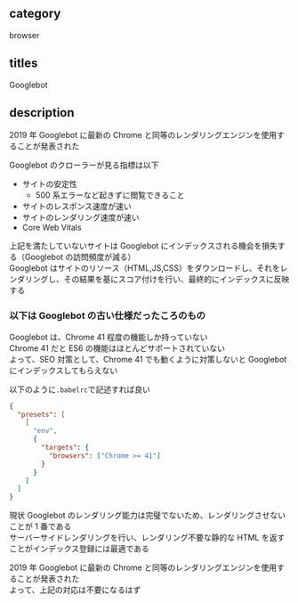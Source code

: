 ## category

browser

## titles

Googlebot

## description

2019 年 Googlebot に最新の Chrome と同等のレンダリングエンジンを使用することが発表された

Googlebot のクローラーが見る指標は以下

- サイトの安定性
  - 500 系エラーなど起きずに閲覧できること
- サイトのレスポンス速度が速い
- サイトのレンダリング速度が速い
- Core Web Vitals

上記を満たしていないサイトは Googlebot にインデックスされる機会を損失する（Googlebot の訪問頻度が減る）  
Googlebot はサイトのリソース（HTML,JS,CSS）をダウンロードし、それをレンダリングし、その結果を基にスコア付けを行い、最終的にインデックスに反映する

### 以下は Googlebot の古い仕様だったころのもの

Googlebot は、Chrome 41 程度の機能しか持っていない  
Chrome 41 だと ES6 の機能はほとんどサポートされていない  
よって、SEO 対策として、Chrome 41 でも動くように対策しないと Googlebot にインデックスしてもらえない

以下のように`.babelrc`で記述すれば良い

```json
{
  "presets": [
    [
      "env",
      {
        "targets": {
          "browsers": ["Chrome >= 41"]
        }
      }
    ]
  ]
}
```

現状 Googlebot のレンダリング能力は完璧でないため、レンダリングさせないことが 1 番である  
サーバーサイドレンダリングを行い、レンダリング不要な静的な HTML を返すことがインデックス登録には最適である

2019 年 Googlebot に最新の Chrome と同等のレンダリングエンジンを使用することが発表された  
よって、上記の対応は不要になるはず
